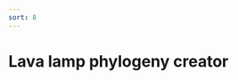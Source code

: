 ```yaml
---
sort: 8
---
```



# Lava lamp phylogeny creator


<html>
<head>
</head>
<body>
<canvas id="myCanvas" width="100%" height="500px"></canvas>
<script src="tree.js"></script>
</body>
</html>